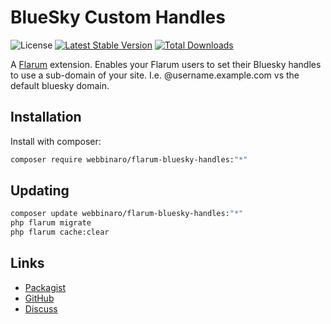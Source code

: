 # BlueSky Custom Handles

![License](https://img.shields.io/badge/license-GPL-1.0-or-later-blue.svg) [![Latest Stable Version](https://img.shields.io/packagist/v/webbinaro/flarum-bluesky-handles.svg)](https://packagist.org/packages/webbinaro/flarum-bluesky-handles) [![Total Downloads](https://img.shields.io/packagist/dt/webbinaro/flarum-bluesky-handles.svg)](https://packagist.org/packages/webbinaro/flarum-bluesky-handles)

A [Flarum](http://flarum.org) extension. Enables your Flarum users to set their Bluesky handles to use a sub-domain of your site.  I.e. @username.example.com vs the default bluesky domain. 

## Installation

Install with composer:

```sh
composer require webbinaro/flarum-bluesky-handles:"*"
```

## Updating

```sh
composer update webbinaro/flarum-bluesky-handles:"*"
php flarum migrate
php flarum cache:clear
```

## Links

- [Packagist](https://packagist.org/packages/webbinaro/flarum-bluesky-handles)
- [GitHub](https://github.com/webbinaro/flarum-bluesky-handles)
- [Discuss](https://discuss.flarum.org/d/PUT_DISCUSS_SLUG_HERE)
